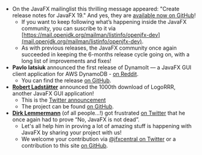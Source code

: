 - On the JavaFX mailinglist this thrilling message appeared: "Create release notes for JavaFX 19." And yes, they are [available now on GitHub](https://github.com/openjdk/jfx/blob/205b7211bde0e468e81a135fe37952b7f2b11d45/doc-files/release-notes-19.md)!
  - If you want to keep following what’s happening inside the JavaFX community, you can suscribe to it via [https://mail.openjdk.org/mailman/listinfo/openjfx-dev](mail.openjdk.org/mailman/listinfo/openjfx-dev).
  - As with previous releases, the JavaFX community once again succeeded in keeping the 6-months release cycle going on, with a long list of improvements and fixes!
- **Pavlo Iatsiuk** announced the first release of DynamoIt — a JavaFX GUI client application for AWS DynamoDB - [on Reddit](https://www.reddit.com/r/JavaFX/comments/xbdi2u/the_first_release_of_dynamoit_gui_client_for_aws/).
  - You can find the release [on GitHub](https://github.com/bykka/dynamoit/releases/tag/1.0.0).
- [**Robert Ladstätter**](https://twitter.com/rladstaetter) announced the 1000th download of LogoRRR, another JavaFX GUI application!
  - This is the [Twitter announcement](https://twitter.com/logorrr/status/1569565540657647616?t=S5FvS5QpVKCi1KWrME09JA&s=09)
  - The project can be found [on GitHub](https://github.com/rladstaetter/LogoRRR/releases).
- [**Dirk Lemmermann**](https://twitter.com/dlemmermann) (of all people...!) got frustrated [on Twitter](https://twitter.com/dlemmermann/status/1568221800789835777) that he once again had to prove “No, JavaFX is not dead”. 
  - Let's all help him in proving a lot of amazing stuff is happening with JavaFX by sharing your project with us! 
  - We welcome your contribution via [@jfxcentral on Twitter](https://twitter.com/jfxcentral) or a contribution to this site [on GitHub](https://github.com/dlemmermann/jfxcentral-data).

